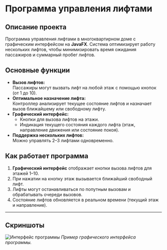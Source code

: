# **Программа управления лифтами**

## **Описание проекта**
Программа управления лифтами в многоквартирном доме с графическим интерфейсом на **JavaFX**. Система оптимизирует работу нескольких лифтов, чтобы минимизировать время ожидания пассажиров и суммарный пробег лифтов.

## **Основные функции**
- **Вызов лифтов:**  
  Пассажиры могут вызвать лифт на любой этаж с помощью кнопок (от 1 до 10).  
- **Оптимальное назначение лифта:**  
  Контроллер анализирует текущее состояние лифтов и назначает вызов ближайшему или свободному лифту.  
- **Графический интерфейс:**  
  - Кнопки для вызова лифтов на этажи.  
  - Индикация текущего состояния каждого лифта (этаж, направление движения или состояние покоя).  
- **Поддержка нескольких лифтов:**  
  Можно управлять 2–3 лифтами одновременно.  


## **Как работает программа**
1. **Графический интерфейс** отображает кнопки вызова лифтов для этажей 1–10.  
2. При нажатии на кнопку этаж вызывается ближайший свободный лифт.  
3. Лифты могут останавливаться по попутным вызовам и обрабатывать очереди вызовов.  
4. Состояние лифтов обновляется в реальном времени (текущий этаж и направление).

---

## **Скриншоты**
![Интерфейс программы](https://postimg.cc/t1Yr7HKq)
_Пример графического интерфейса программы._
